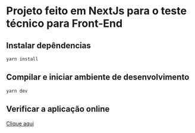 # Projeto feito em NextJs para o teste técnico para Front-End

## Instalar depêndencias
```
yarn install
```
## Compilar e iniciar ambiente de desenvolvimento
```
yarn dev
```
## Verificar a aplicação online
[Clique aqui](https://luiza-labs-react.vercel.app/)
